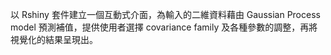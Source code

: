 以 Rshiny 套件建立一個互動式介面，為輸入的二維資料藉由 Gaussian Process model 預測補值，提供使用者選擇 covariance family 及各種參數的調整，再將視覺化的結果呈現出。
